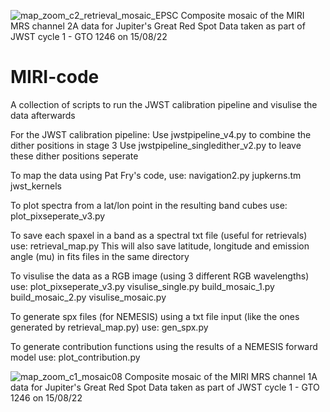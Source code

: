 
![map_zoom_c2_retrieval_mosaic_EPSC](https://user-images.githubusercontent.com/93939955/199546122-ad248436-b5b6-4249-bf34-2bec04f699e8.png)
Composite mosaic of the MIRI MRS channel 2A data for Jupiter's Great Red Spot
Data taken as part of JWST cycle 1 - GTO 1246 on 15/08/22


# MIRI-code
A collection of scripts to run the JWST calibration pipeline and visulise the data afterwards


For the JWST calibration pipeline:
  Use jwstpipeline_v4.py to combine the dither positions in stage 3
  Use jwstpipeline_singledither_v2.py to leave these dither positions seperate


To map the data using Pat Fry's code, use:
  navigation2.py
  jupkerns.tm
  jwst_kernels


To plot spectra from a lat/lon point in the resulting band cubes use:
  plot_pixseperate_v3.py


To save each spaxel in a band as a spectral txt file (useful for retrievals) use:
  retrieval_map.py
This will also save latitude, longitude and emission angle (mu) in fits files in the same directory


To visulise the data as a RGB image (using 3 different RGB wavelengths) use:
  plot_pixseperate_v3.py
  visulise_single.py
  build_mosaic_1.py
  build_mosaic_2.py
  visulise_mosaic.py


To generate spx files (for NEMESIS) using a txt file input (like the ones generated by retrieval_map.py) use:
  gen_spx.py


To generate contribution functions using the results of a NEMESIS forward model use:
  plot_contribution.py


![map_zoom_c1_mosaic08](https://user-images.githubusercontent.com/93939955/199546409-93baee96-3da8-49c4-b30d-ec1f49ef909a.png)
Composite mosaic of the MIRI MRS channel 1A data for Jupiter's Great Red Spot
Data taken as part of JWST cycle 1 - GTO 1246 on 15/08/22
